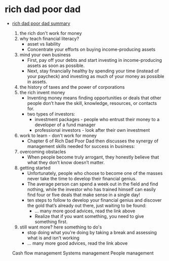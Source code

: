 # rich dad poor dad
-   [rich dad poor dad summary](https://learn.roofstock.com/blog/rich-dad-poor-dad-summary)

    1. the rich don't work for money
    2. why teach financial literacy?
        - asset vs liability
        - Concentrate your efforts on buying income-producing assets
    3. mind your own business
        - First, pay off your debts and start investing in income-producing assets as soon as possible.
        - Next, stay financially healthy by spending your time (instead of your paycheck) and investing as much of your money as possible in assets.
    4. the history of taxes and the power of corporations
    5. the rich invent money
        - Inventing money means finding opportunities or deals that other people don’t have the skill, knowledge, resources, or contacts for.
        - two types of investors:
            - investment packages - people who entrust their money to a developer of a fund manager
            - professional investors - look after their own investment
    6. work to learn - don't work for money
        - Chapter 6 of Rich Dad Poor Dad then discusses the synergy of management skills needed for success in business:
    7. overcoming obstacles
        - When people become truly arrogant, they honestly believe that what they don’t know doesn’t matter.
    8. getting started
        - Unfortunately, people who choose to become one of the masses never take the time to develop their financial genius.
        - The average person can spend a week out in the field and find nothing, while the investor who has trained himself can easily find four or five deals that make sense in a single day!
        - ten steps to follow to develop your financial genius and discover the gold that’s already out there, just waiting to be found:
            - ... many more good advices, read the link above
            - Realize that if you want something, you need to give something first.
    9. still want more? here something to do's
        - stop doing what you're doing by taking a break and assessing what is and isn't working
        - ... many more good advices, read the link above

    Cash flow management
    Systems management
    People management


